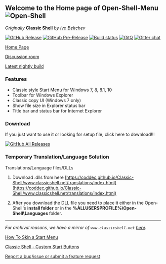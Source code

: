 ## Welcome to the Home page of Open-Shell-Menu ![Open-Shell](https://raw.githubusercontent.com/Open-Shell/Open-Shell-Menu/master/Src/Setup/OpenShell.ico)

*Originally* **[Classic Shell](http://www.classicshell.net)** *by [Ivo Beltchev](https://sourceforge.net/u/ibeltchev/profile/)*

[![GitHub Release](https://img.shields.io/github/release/Open-Shell/Open-Shell-Menu.svg)](https://github.com/Open-Shell/Open-Shell-Menu/releases) [![GitHub Pre-Release](https://img.shields.io/github/release/Open-Shell/Open-Shell-Menu/all.svg)](https://github.com/Open-Shell/Open-Shell-Menu/releases) [![Build status](https://ci.appveyor.com/api/projects/status/2wj5x5qoypfjj0tr/branch/master?svg=true)](https://ci.appveyor.com/project/passionate-coder/open-shell-menu/branch/master) [![GitQ](https://gitq.com/badge.svg)](https://gitq.com/passionate-coder/Classic-Start) [![Gitter chat](https://badges.gitter.im/gitterHQ/gitter.png)](https://gitter.im/open-shell/Lobby)

[Home Page](https://open-shell.github.io/Open-Shell-Menu)

[Discussion room](https://gitter.im/Open-Shell)

[Latest nightly build](https://ci.appveyor.com/project/passionate-coder/open-shell-menu/branch/master/artifacts)

### Features

- Classic style Start Menu for Windows 7, 8, 8.1, 10
- Toolbar for Windows Explorer
- Classic copy UI (Windows 7 only)
- Show file size in Explorer status bar
- Title bar and status bar for Internet Explorer

### Download
If you just want to use it or looking for setup file, click here to download!!!

[![GitHub All Releases](https://img.shields.io/github/downloads/Open-Shell/Open-Shell-Menu/total?style=for-the-badge)](https://github.com/Open-Shell/Open-Shell-Menu/releases)


### Temporary Translation/Language Solution
Translations/Language files/DLLs

1. Download .dlls from here [https://coddec.github.io/Classic-Shell/www.classicshell.net/translations/index.html](https://coddec.github.io/Classic-Shell/www.classicshell.net/translations/index.html)

2. After you download the DLL file you need to place it either in the Open-Shell's __install folder__ or in the __%ALLUSERSPROFILE%\Open-Shell\Languages__ folder.

---

*For archival reasons, we have a mirror of `www.classicshell.net` [here](https://coddec.github.io/Classic-Shell/www.classicshell.net/).*

[How To Skin a Start Menu](https://coddec.github.io/Classic-Shell/www.classicshell.net/tutorials/skintutorial.html)
	
[Classic Shell - Custom Start Buttons](https://coddec.github.io/Classic-Shell/www.classicshell.net/tutorials/buttontutorial.html)

[Report a bug/issue or submit a feature request](https://github.com/Open-Shell/Open-Shell-Menu/issues)
